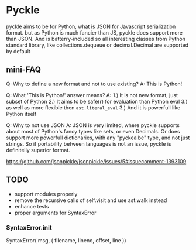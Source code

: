 # Pyckle

pyckle aims to be for Python, what is JSON for Javascript
serialization format. but as Python is much fancier than JS,
pyckle does support more than JSON. And is batterry-included
so all interesting classes from Python standard library, like
collections.dequeue or decimal.Decimal are supported by default

## mini-FAQ
Q: Why to define a new format and not to use existing?
A: This is Python!

Q: What 'This is Python!' answer means?
A: 1.) It is not new format, just subset of Python
   2.) It aims to be safe(r) for evaluation than Python eval
   3.) as well as more flexible then `ast.literal_eval`
   3.) And it is powerfull like Python itself

Q: Why to not use JSON
A: JSON is very limited, where pyckle supports about most of Python's fancy
   types like sets, or even Decimals. Or does support more powerfull dictionaries,
   with any "pyckealbe" type, and not just strings. So if portability between
   languages is not an issue, pyckle is definitelly superior format.

   https://github.com/jsonpickle/jsonpickle/issues/5#issuecomment-1393109

## TODO
* support modules properly
* remove the recursive calls of self.visit and use ast.walk instead
* enhance tests
* proper arguments for SyntaxError

### SyntaxError.__init__

SyntaxError(
    msg,
    (   filename,
        lineno,
        offset,
        line
    ))

